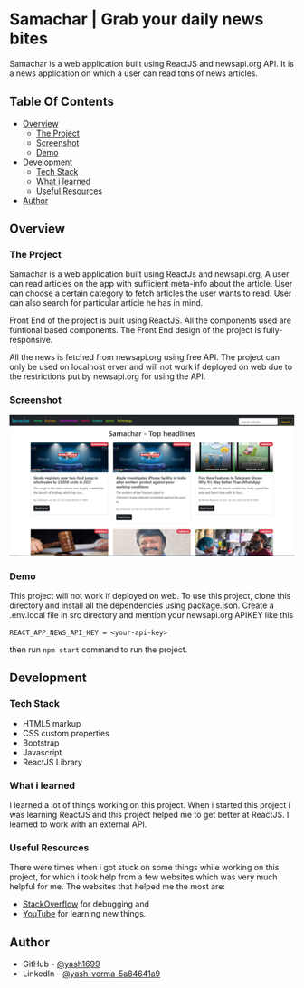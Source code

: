 # Samachar | Grab your daily news bites

Samachar is a web application built using ReactJS and newsapi.org API. It is a news application on which a user can read tons of news articles.

## Table Of Contents

- [Overview](#overview)
  - [The Project](#the-project)
  - [Screenshot](#screenshot)
  - [Demo](#demo)
- [Development](#development)
  - [Tech Stack](#tech-stack)
  - [What i learned](#what-i-learned)
  - [Useful Resources](#useful-resources)
- [Author](#author)

## Overview

### The Project

Samachar is a web application built using ReactJs and newsapi.org. A user can read articles on the app with sufficient meta-info about the article. User can choose a certain category to fetch articles the user wants to read. User can also search for particular article he has in mind.

Front End of the project is built using ReactJS. All the components used are funtional based components. The Front End design of the project is fully-responsive.

All the news is fetched from newsapi.org using free API. The project can only be used on localhost erver and will not work if deployed on web due to the restrictions put by newsapi.org for using the API.

### Screenshot

![Samachar](./samachar.png)

### Demo

This project will not work if deployed on web. To use this project, clone this directory and install all the dependencies using package.json. Create a .env.local file in src directory and mention your newsapi.org APIKEY like this

```
REACT_APP_NEWS_API_KEY = <your-api-key>
```

then run `npm start` command to run the project.

## Development

### Tech Stack

- HTML5 markup
- CSS custom properties
- Bootstrap
- Javascript
- ReactJS Library

### What i learned

I learned a lot of things working on this project. When i started this project i was learning ReactJS and this project helped me to get better at ReactJS.
I learned to work with an external API.

### Useful Resources

There were times when i got stuck on some things while working on this project, for which i took help from a few websites which was very much helpful for me. The websites that helped me the most are:
- [StackOverflow](https://stackoverflow.com) for debugging and
- [YouTube](https://youtube.com) for learning new things.

## Author

- GitHub - [@yash1699](https://github.com/yash1699)
- LinkedIn - [@yash-verma-5a84641a9](https://linkedin.com/in/yash-verma-5a84641a9)